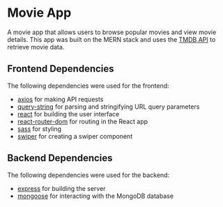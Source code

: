 # Movie App

A movie app that allows users to browse popular movies and view movie details. This app was built on the MERN stack and uses the [TMDB API](https://www.themoviedb.org/documentation/api) to retrieve movie data.

## Frontend Dependencies

The following dependencies were used for the frontend:

- [axios](https://github.com/axios/axios) for making API requests
- [query-string](https://github.com/sindresorhus/query-string) for parsing and stringifying URL query parameters
- [react](https://reactjs.org/) for building the user interface
- [react-router-dom](https://github.com/ReactTraining/react-router/tree/master/packages/react-router-dom) for routing in the React app
- [sass](https://sass-lang.com/) for styling
- [swiper](https://swiperjs.com/) for creating a swiper component

## Backend Dependencies

The following dependencies were used for the backend:

- [express](https://expressjs.com/) for building the server
- [mongoose](https://mongoosejs.com/) for interacting with the MongoDB database